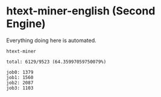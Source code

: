 # htext-miner-english (Second Engine)

Everything doing here is automated.

```
htext-miner

total: 6129/9523 (64.35997059750079%)

job0: 1379
job1: 1560
job2: 2087
job3: 1103
```